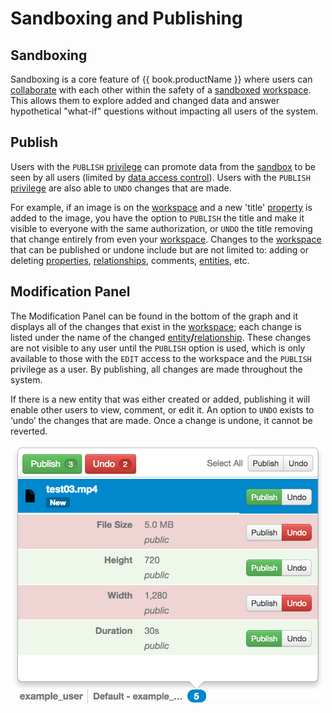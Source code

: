 # Sandboxing and Publishing

## Sandboxing
Sandboxing is a core feature of {{ book.productName }} where users can [collaborate](collaboration.md) with each other within the
safety of a [sandboxed](sandboxing-and-publishing.md) [workspace](workspaces.md). This allows them to explore added and
changed data and answer hypothetical "what-if" questions without impacting all users of the system.


## Publish
Users with the `PUBLISH` [privilege](application-privileges.md) can promote data from the [sandbox](sandboxing-and-publishing.md)
to be seen by all users (limited by [data access control](data-access-control.md)). Users with the `PUBLISH`
[privilege](application-privileges.md) are also able to `UNDO` changes that are made.

For example, if an image is on the
[workspace](workspaces.md) and a new 'title' [property](properties.md) is added to the image, you have the option to
`PUBLISH` the title and make it visible to everyone with the same authorization, or `UNDO` the title removing that change
entirely from even your [workspace](workspaces.md). Changes to the [workspace](workspaces.md) that can be published or
undone include but are not limited to: adding or deleting [properties](properties.md), [relationships](edges.md), comments,
[entities](entities.md), etc.


## Modification Panel
The Modification Panel can be found in the bottom of the graph and it displays all of the changes that exist in the
[workspace](workspaces.md); each change is listed under the name of the changed [entity](entities.md)**/**[relationship](edges.md).
These changes are not visible to any user until the `PUBLISH` option is used, which is only available to those with the
`EDIT` access to the workspace and the `PUBLISH` privilege as a user. By publishing, all changes are made throughout
the system.

If there is a new entity that was either created or added, publishing it will enable other users to view, comment, or edit it.
An option to `UNDO` exists to ‘undo’ the changes that are
made. Once a change is undone, it cannot be reverted.

<img src = images/diff-panel.png width="500">
